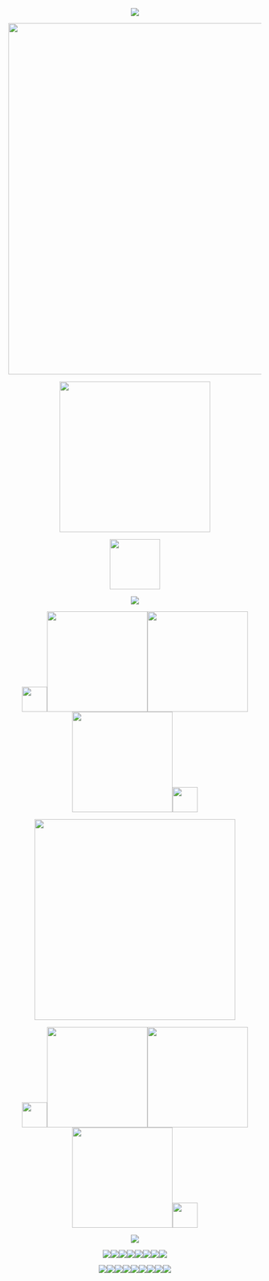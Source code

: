 <p align="center"><img src="https://64.media.tumblr.com/ecc5858c57557fcc5416df70c0e25e8d/973f37d9368b2c9d-15/s2048x3072/695ed078c41ea948dceac53226601c2e11d8e0ba.pnj">
<p align="center"><img src="https://64.media.tumblr.com/ab1f6bc170b5ad5cfc4fd918577823a2/784287e938983fc8-78/s2048x3072/202a3e48bb91074386c921b326048be9451496cc.pnj" width="700">
<p align="center"><img src="https://spotify-github-profile.kittinanx.com/api/view?uid=31nthrfejdrl5ztsoldu5q2cncju&cover_image=true&theme=novatorem&show_offline=false&background_color=3c6fa8&interchange=false&bar_color=3c6fa8&bar_color_cover=false)](https://github.com/kittinan/spotify-github-profile)" width="300">
<p align="center"><img src="https://komarev.com/ghpvc/?username=jekosian&&label=୨୧-Specs&color=3c6fa8&style=plastic" width="100">
<p align="center"><img src="https://64.media.tumblr.com/11923a568f5fed93b4cea06885fcafc7/c3ae5378fa1764af-b8/s1280x1920/3047b6844093c15d5df4ce78609be75d8e8123a5.gifv">
<p align="center"><img src="https://64.media.tumblr.com/45ea6473afe650602a733306af6c0b90/7fbf3281a4714bc7-8a/s250x400/e64b3c87026d0b3db4741c45c7266fa34e45d9f5.gifv" width="50"><a href="https://osian.atabook.org" title="ata"><img src="https://64.media.tumblr.com/02858116cbefa264a659b16da484a92e/ba217420e2f0bdee-5d/s540x810/b1917f29804694f96b8080541ade67edb0e306d0.pnj" width="200"></a><a href="https://guns.lol/decal" title="decal"><img src="https://64.media.tumblr.com/e8248592505583e685dc4621b723531c/ba217420e2f0bdee-37/s540x810/73c1eebeeaae0a7d41ebbc695eb6c4dc58f9e704.pnj" width="200"></a><a href="https://listography.com/jekosian" title="listo"><img src="https://64.media.tumblr.com/f8a4fdcd9336ee6b078107dc5570caa0/ba217420e2f0bdee-46/s540x810/6a523f894be25d283ab0d07a6a77f0ad04342d4f.pnj" width="200"></a><img src="https://64.media.tumblr.com/45ea6473afe650602a733306af6c0b90/7fbf3281a4714bc7-8a/s250x400/e64b3c87026d0b3db4741c45c7266fa34e45d9f5.gifv" width="50">
<p align="center"><img src="https://64.media.tumblr.com/e203da5cc953227354e2fc0411954b9d/746bc605b7fcb1ae-46/s2048x3072/613df55f3dd0101b38beb163064486579eae1907.jpg" width="400">
<p align="center"><img src="https://64.media.tumblr.com/45ea6473afe650602a733306af6c0b90/7fbf3281a4714bc7-8a/s250x400/e64b3c87026d0b3db4741c45c7266fa34e45d9f5.gifv" width="50"><a href="https://rentry.co/membox" title="membox"><img src="https://64.media.tumblr.com/53f6b9871c9195021843a4f589179bb4/ba217420e2f0bdee-10/s540x810/eb0a38b92488cf1ade01812d56924ba3f83de78f.pnj" width="200"></a><a href="https://en.pronouns.page/@picklecruncher" title="prns.pg"><img src="https://64.media.tumblr.com/204cad8299f2a5aab843ab4b64ec078f/ba217420e2f0bdee-19/s540x810/2d0350927050acb38b823ff10971bcf93330966e.pnj" width="200"></a><a href="http://rentry.co/fret" title="fret"><img src="https://64.media.tumblr.com/b9d625a1cf3ad4147773fbcbcefac3e5/ba217420e2f0bdee-9d/s540x810/ab077b76ecc294556291ea562736117509aaa0b1.pnj" width="200"></a><img src="https://64.media.tumblr.com/45ea6473afe650602a733306af6c0b90/7fbf3281a4714bc7-8a/s250x400/e64b3c87026d0b3db4741c45c7266fa34e45d9f5.gifv" width="50">
<p align="center"><img src="https://64.media.tumblr.com/11923a568f5fed93b4cea06885fcafc7/c3ae5378fa1764af-b8/s1280x1920/3047b6844093c15d5df4ce78609be75d8e8123a5.gifv">
<p align="center"><img src="https://64.media.tumblr.com/8799dd967b05d6d25073496ada2dcee6/7fd8de99c27e763a-fc/s100x200/a7bb7effcc93fe312a39d4878981617c455f008f.gifv"><img src="https://64.media.tumblr.com/d47772572ce941132d3772dd242ede63/fe280e89a304aa5d-54/s100x200/f7033befe1c72e0586109df0dae63c29a6d03647.gifv"><img src="https://64.media.tumblr.com/9bb6ad2b41b2ca8bd4083caaa9afda74/fe280e89a304aa5d-9f/s100x200/14a5102b603d9055a7ad7d80eb91177f189f0b12.gifv"><img src="https://64.media.tumblr.com/f455675152c5a28531326b1e1d704542/fe280e89a304aa5d-12/s100x200/615ad34ec9e8104c10d024574d1be8fa3778893b.pnj"><img src="https://64.media.tumblr.com/5dbb2723f19795861756939495d6d533/7fbf3281a4714bc7-8d/s100x200/70588f47997a03ee52257cbc1c4f07fb02ced04a.gifv"><img src="https://64.media.tumblr.com/d9f26ed183ff394b267559572e0619bb/f4163806ce83cba7-3f/s250x400/38eb996235a0d74dad5b7e9f46d6c54d5539fdf6.gifv"><img src="https://64.media.tumblr.com/7bb6055248bf8203b7714883303a79ef/f4163806ce83cba7-28/s250x400/8f63121754db184da2eafb817bb22ece096efe9e.pnj"><img src="https://64.media.tumblr.com/155a9670ff39e902671b8eca7cbaae85/3c0e987a0db3ad0f-81/s250x400/f3e75efa940b44fb903cd608c442e995fcd7776b.gifv">
<p align="center"><img src="https://64.media.tumblr.com/7d252f4b5fde8ae7ba3c1904a51c3a84/eed8f75e288d1d03-0b/s250x400/db0fe5f5265c0c70b60d381188dc08ff55507c33.gifv"><img src="https://64.media.tumblr.com/85129797db53bb94ef7fe6f061c07c6d/7fd8de99c27e763a-c8/s250x400/8ba53e60b9deb61159c7a00d174faaf0f39c5668.gifv"><img src="https://64.media.tumblr.com/bad3b4928e31633aaf5583e20f4deb2b/31686dfffb69d7bb-33/s250x400/adb1d2627ffe1458a3c374e51473309a1188242d.gifv"><img src="https://64.media.tumblr.com/9e1311849a74c7249753425703486e8c/271ca49191df0e5d-10/s250x400/4b4b6df1762f1cc612daf92ba22166ef4434a0db.gifv"><img src="https://64.media.tumblr.com/fcdb1d791e2b0fa67cc61479b06932f4/6f1804d74e3a3f2b-a1/s250x400/7d4a0f630c9dfbb1e1bdfee207a68139fa85a75f.gifv"><img src="https://64.media.tumblr.com/2af04fe2468262508301aefe1c80cd3f/f7ece3e5cf0f9e65-c5/s250x400/e83f3d5143e0e278aff5664de867f3b549c7a6d6.gifv"><img src="https://64.media.tumblr.com/0d58f13a81a02f9ef708e993aabfa1c3/0ff328a5470ba329-93/s250x400/0b1c48de807bfbf83a7580811b83b73d3d3e2436.gifv"><img src="https://64.media.tumblr.com/f5d8719cdf10ccd4d78cffb486078061/7fbf3281a4714bc7-1b/s250x400/ccbe900d87ca458992214e5c6936be8195e1f394.gifv"><img src="https://64.media.tumblr.com/823bd42bd3060a660609c862dc628b59/fc8fed1c3547d741-a8/s250x400/823ee9d767ab409a1d4bdc9f877648c8392bf513.gifv">
